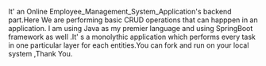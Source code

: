 It' an Online Employee_Management_System_Application's backend part.Here We are performing basic CRUD operations that can happpen in an application. I am using Java as my premier language and using SpringBoot framework as well .It' s a monolythic application which performs every task in one particular layer for each entities.You can fork and run on your local system ,Thank You. 
